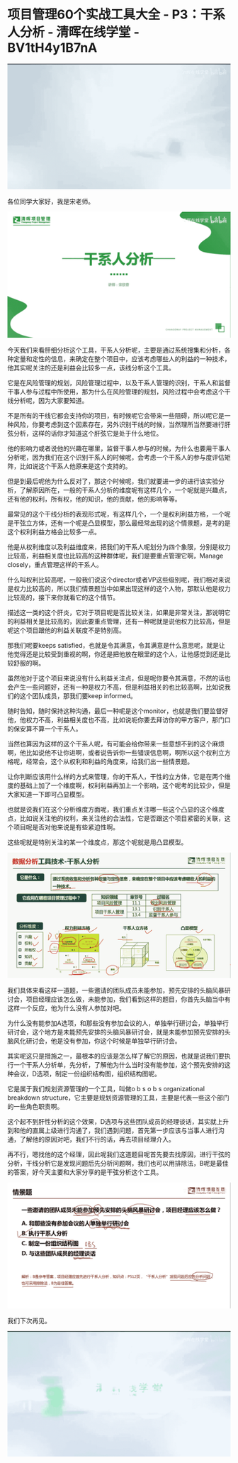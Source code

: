 # 项目管理60个实战工具大全 - P3：干系人分析 - 清晖在线学堂 - BV1tH4y1B7nA

![](img/b7fc69926b6171f1e9062515c36ad49c_0.png)

各位同学大家好，我是宋老师。

![](img/b7fc69926b6171f1e9062515c36ad49c_2.png)

今天我们来看肝细分析这个工具，干系人分析呢，主要是通过系统搜集和分析，各种定量和定性的信息，来确定在整个项目中，应该考虑哪些人的利益的一种技术，他其实呢关注的还是利益会比较多一点，该线分析这个工具。

它是在风险管理的规划，风险管理过程中，以及干系人管理的识别，干系人和监督干事人参与过程中所使用，那为什么在风险管理的规划，风险过程中会考虑这个干线分析呢，因为大家要知道。

不是所有的干线它都会支持你的项目，有时候呢它会带来一些阻碍，所以呢它是一种风险，你要考虑到这个因素存在，另外识别干线的时候，当然理所当然要进行肝弦分析，这样的话你才知道这个肝弦它是处于什么地位。

他的影响力或者说他的兴趣在哪里，监督干事人参与的时候，为什么也要用干事人分析呢，因为我们在这个识别干系人的时候呢，会考虑一个干系人的参与度评估矩阵，比如说这个干系人他原来是这个支持的。

但是到最后呢他为什么反对了，那这个时候呢，我们就要进一步的进行该实验分析，了解原因所在，一般的干系人分析的维度呢有这样几个，一个呢就是兴趣点，还有他的权利，所有权，他的知识，他的贡献，他的影响等等。

最常见的这个干线分析的表现形式呢，有这样几个，一个是权利利益方格，一个呢是干弦立方体，还有一个呢是凸显模型，那么最经常出现的这个情景题，是考的是这个权利利益方格会比较多一点。

他是从权利维度以及利益维度来，把我们的干系人呢划分为四个象限，分别是权力比较高，利益相关度也比较高的这种群体呢，我们是要重点管理它啊，Manage closely，重点管理这样的干系人。

什么叫权利比较高呢，一般我们说这个director或者VP这些级别呢，我们相对来说是权力比较高的，所以我们情景题当中如果出现这样的这个人物，那默认他是权力比较高的，接下来你就看它的这个情节。

描述这一类的这个肝炎，它对于项目呢是否比较关注，如果是非常关注，那说明它的利益相关是比较高的，因此要重点管理，还有一种呢就是说他权力比较高，但是呢这个项目跟他的利益关联度不是特别高。

那我们呢要keeps satisfied，也就是令其满意，令其满意是什么意思呢，就是让他觉得还是比较受到重视的啊，你还是把他放在眼里的这个人，让他感觉到还是比较舒服的啊。

虽然他对于这个项目来说没有什么利益关注点，但是呢你要令其满意，不然的话也会产生一些问题好，还有一种是权力不高，但是利益相关的也比较高啊，比如说我们的这个团队成员，那我们要keep informed。

随时告知，随时保持这种沟通，最后一种呢是这个monitor，也就是我们要监督好他，他权力不高，利益相关度也不高，比如说呃你要去拜访你的甲方客户，那门口的保安算不算一个干系人。

当然也算因为这样的这个干系人呢，有可能会给你带来一些意想不到的这个麻烦啊，他比如说他不让你进啊，或者说告诉你一些错误信息啊，啊所以这个权利立方格呢，经常会，这个从权利和利益的角度来，给我们出一些情景题。

让你判断应该用什么样的方式来管理，你的干系人，干性的立方体，它是在两个维度的基础上加了一个维度啊，权利利益再加上一个影响，这个呢考的比较少，但是大家知道一下即可凸显模型。

也就是说我们在这个分析维度方面呢，我们重点关注哪一些这个凸显的这个维度点，比如说关注他的权利，来关注他的合法性，它是否跟这个项目紧密的关联，这个项目呢是否对他来说是有些紧迫性啊。

这些呢就是特别关注的某一个维度点，那这个呢就是用凸显模型。

![](img/b7fc69926b6171f1e9062515c36ad49c_4.png)

我们具体来看这样一道题，一些邀请的团队成员未能参加，预先安排的头脑风暴研讨会，项目经理应该怎么做，未能参加，我们看到这样的题目，你首先头脑当中有这样一个反应，他为什么没有人参加对吧。

为什么没有能参加A选项，和那些没有参加会议的人，单独举行研讨会，单独举行研讨会，这个地方是未能预先安排的头脑风暴研讨会，就是未能参加预先安排的头脑风化研讨会，他是没有参加，你这个时候是单独举行研讨会。

其实呢这只是措施之一，最根本的应该是怎么样了解它的原因，也就是说我们要执行一个干系人分析单，先分析，了解他为什么当时没有能参加，这个预先安排的这种会议，D选项，制定一份组织结构图，组织结构图呢。

它是属于我们规划资源管理的一个工具，叫做o b s o b s organizational breakdown structure，它主要是规划资源管理的工具，主要是代表一些这个部门的一些角色职责啊。

这个起不到肝性分析的这个效果，D选项与这些团队成员的经理谈话，其实就上升到和他的直属上级进行沟通了，我们遇到问题，首先第一步应该与当事人进行沟通，了解他的原因对吧，我们不行的话，再去项目经理介入。

再不行，嗯找他的这个经理，因此呢我们这道题目呢首先要去找原因，进行干弦的分析，干线分析它是发现问题后先分析问题啊，我们也可以用排除法，B呢是最佳的答案，好今天主要和大家分享的是干弦分析这个工具。



![](img/b7fc69926b6171f1e9062515c36ad49c_6.png)

我们下次再见。

![](img/b7fc69926b6171f1e9062515c36ad49c_8.png)